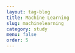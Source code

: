 ```yaml
---
layout: tag-blog
title: Machine Learning
slug: machinelearning
category: study
menu: false
order: 5
---
```

